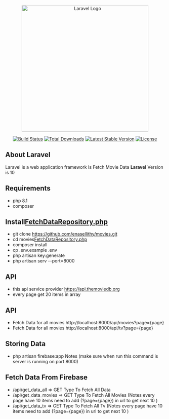 <p align="center"><a href="https://laravel.com" target="_blank"><img src="https://raw.githubusercontent.com/laravel/art/master/logo-lockup/5%20SVG/2%20CMYK/1%20Full%20Color/laravel-logolockup-cmyk-red.svg" width="400" alt="Laravel Logo"></a></p>

<p align="center">
<a href="https://github.com/laravel/framework/actions"><img src="https://github.com/laravel/framework/workflows/tests/badge.svg" alt="Build Status"></a>
<a href="https://packagist.org/packages/laravel/framework"><img src="https://img.shields.io/packagist/dt/laravel/framework" alt="Total Downloads"></a>
<a href="https://packagist.org/packages/laravel/framework"><img src="https://img.shields.io/packagist/v/laravel/framework" alt="Latest Stable Version"></a>
<a href="https://packagist.org/packages/laravel/framework"><img src="https://img.shields.io/packagist/l/laravel/framework" alt="License"></a>
</p>

## About Laravel

Laravel is a web application framework
Is Fetch Movie Data
**Laravel** Version is 10

## Requirements
- php 8.1
- composer

## Install[FetchDataRepository.php](..%2F..%2Flaravelapp%2Fredit%2Fapp%2FSOLID%2FRepositories%2FFetchDataRepository.php)
- git clone https://github.com/enasellithy/movies.git
- cd movies[FetchDataRepository.php](..%2F..%2Flaravelapp%2Fredit%2Fapp%2FSOLID%2FRepositories%2FFetchDataRepository.php)
- composer install
- cp .env.example .env
- php artisan key:generate
- php artisan serv --port=8000

## API
- this api service provider https://api.themoviedb.org
- every page get 20 items in array

## API
- Fetch Data for all movies http://localhost:8000/api/movies?page={page}
- Fetch Data for all movies http://localhost:8000/api/tv?page={page}

## Storing Data
- php artisan firebase:app Notes (make sure when run this command is server is running on port 8000)

## Fetch Data From Firebase 
- /api/get_data_all => GET Type To Fetch All Data
- /api/get_data_movies => GET Type To Fetch All Movies (Notes every page have 10 items need to add (?page={page}) in url to get next 10 )
- /api/get_data_tv => GET Type To Fetch All Tv (Notes every page have 10 items need to add (?page={page}) in url to get next 10 )
